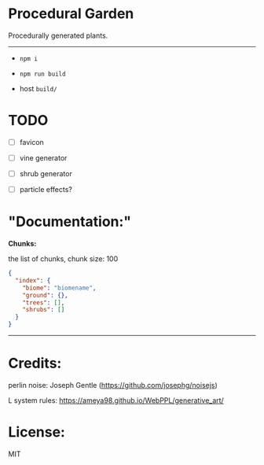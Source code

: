 # Procedural Garden

Procedurally generated plants.

---

- `npm i`

- `npm run build`

- host `build/`

# TODO

- [ ] favicon

- [ ] vine generator

- [ ] shrub generator

- [ ] particle effects?

# "Documentation:"

**Chunks:**

the list of chunks, chunk size: 100

```json
{
  "index": {
    "biome": "biomename",
    "ground": {},
    "trees": [],
    "shrubs": []
  }
}
```

---

# Credits:

perlin noise: Joseph Gentle (https://github.com/josephg/noisejs)

L system rules: https://ameya98.github.io/WebPPL/generative_art/

# License:

MIT
